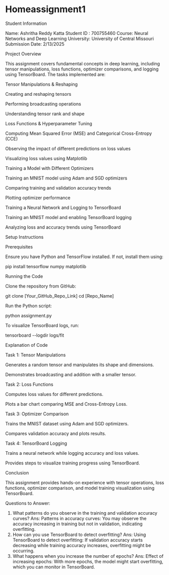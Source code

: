 # Homeassignment1
Student Information

Name: Ashritha Reddy Katta
Student ID : 700755460
Course: Neural Networks and Deep Learning
University: University of Central Missouri
Submission Date: 2/13/2025

Project Overview

This assignment covers fundamental concepts in deep learning, including tensor manipulations, loss functions, optimizer comparisons, and logging using TensorBoard.
The tasks implemented are:

Tensor Manipulations & Reshaping

Creating and reshaping tensors

Performing broadcasting operations

Understanding tensor rank and shape

Loss Functions & Hyperparameter Tuning

Computing Mean Squared Error (MSE) and Categorical Cross-Entropy (CCE)

Observing the impact of different predictions on loss values

Visualizing loss values using Matplotlib

Training a Model with Different Optimizers

Training an MNIST model using Adam and SGD optimizers

Comparing training and validation accuracy trends

Plotting optimizer performance

Training a Neural Network and Logging to TensorBoard

Training an MNIST model and enabling TensorBoard logging

Analyzing loss and accuracy trends using TensorBoard

Setup Instructions

Prerequisites

Ensure you have Python and TensorFlow installed. If not, install them using:

pip install tensorflow numpy matplotlib

Running the Code

Clone the repository from GitHub:

git clone [Your_GitHub_Repo_Link]
cd [Repo_Name]

Run the Python script:

python assignment.py

To visualize TensorBoard logs, run:

tensorboard --logdir logs/fit

Explanation of Code

Task 1: Tensor Manipulations

Generates a random tensor and manipulates its shape and dimensions.

Demonstrates broadcasting and addition with a smaller tensor.

Task 2: Loss Functions

Computes loss values for different predictions.

Plots a bar chart comparing MSE and Cross-Entropy Loss.

Task 3: Optimizer Comparison

Trains the MNIST dataset using Adam and SGD optimizers.

Compares validation accuracy and plots results.

Task 4: TensorBoard Logging

Trains a neural network while logging accuracy and loss values.

Provides steps to visualize training progress using TensorBoard.

Conclusion

This assignment provides hands-on experience with tensor operations, loss functions, optimizer comparison, and model training visualization using TensorBoard.

Questions to Answer:
1.	What patterns do you observe in the training and validation accuracy curves?
Ans: Patterns in accuracy curves: You may observe the accuracy increasing in training but not in validation, indicating overfitting.
2.	How can you use TensorBoard to detect overfitting?
Ans: Using TensorBoard to detect overfitting: If validation accuracy starts decreasing while training accuracy increases, overfitting might be occurring.
3.	What happens when you increase the number of epochs?
Ans: Effect of increasing epochs: With more epochs, the model might start overfitting, which you can monitor in TensorBoard.

